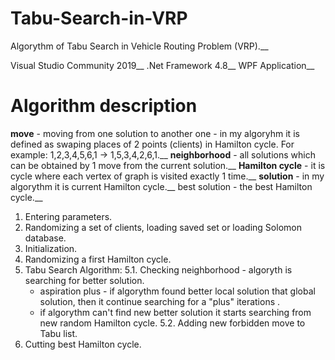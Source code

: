 # Tabu-Search-in-VRP
Algorythm of Tabu Search in Vehicle Routing Problem (VRP).__

Visual Studio Community 2019__
.Net Framework 4.8__
WPF Application__

# Algorithm description

**move** - moving from one solution to another one - in my algoryhm it is defined as swaping places of 2 points (clients) in Hamilton cycle. For example: 1,2,3,4,5,6,1  ->  1,5,3,4,2,6,1.__
**neighborhood** - all solutions which can be obtained by 1 move from the current solution.__
**Hamilton cycle** - it is cycle where each vertex of graph is visited exactly 1 time.__
**solution** - in my algorythm it is current Hamilton cycle.__
best solution - the best Hamilton cycle.__

1. Entering parameters.
2. Randomizing a set of clients, loading saved set or loading Solomon database.
3. Initialization.
4. Randomizing a first Hamilton cycle.
5. Tabu Search Algorithm:
	5.1. Checking neighborhood - algoryth is searching for better solution.
	- aspiration plus - if algorythm found better local solution that global solution, then it continue searching for a "plus" iterations .
	- if algorythm can't find new better solution it starts searching from new random Hamilton cycle.
	5.2. Adding new forbidden move to Tabu list.
6. Cutting best Hamilton cycle.
